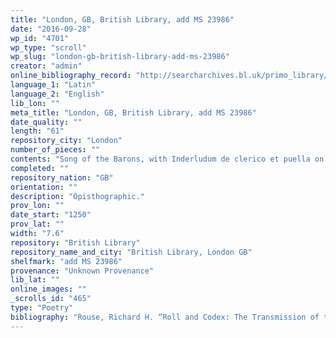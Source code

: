 ```yaml
---
title: "London, GB, British Library, add MS 23986"
date: "2016-09-28"
wp_id: "4701"
wp_type: "scroll"
wp_slug: "london-gb-british-library-add-ms-23986"
creator: "admin"
online_bibliography_record: "http://searcharchives.bl.uk/primo_library/libweb/action/display.do?tabs=detailsTab&ct=display&fn=search&doc=IAMS032-002097619&indx=1&recIds=IAMS032-002097619&recIdxs=0&elementId=0&renderMode=poppedOut&displayMode=full&frbrVersion=&dscnt=1&frbg=&scp.scps=scope%3A%28BL%29&tab=local&dstmp=1404159015304&srt=rank&mode=Basic&dum=true&vl(freeText0)=add+MS+23986&vid=IAMS_VU2"
language_1: "Latin"
language_2: "English"
lib_lon: ""
meta_title: "London, GB, British Library, add MS 23986"
date_quality: ""
length: "61"
repository_city: "London"
number_of_pieces: ""
contents: "Song of the Barons, with Inderludum de clerico et puella on dorse."
completed: ""
repository_nation: "GB"
orientation: ""
description: "Opisthographic."
prov_lon: ""
date_start: "1250"
prov_lat: ""
width: "7.6"
repository: "British Library"
repository_name_and_city: "British Library, London GB"
shelfmark: "add MS 23986"
provenance: "Unknown Provenance"
lib_lat: ""
online_images: ""
_scrolls_id: "465"
type: "Poetry"
bibliography: "Rouse, Richard H. “Roll and Codex: The Transmission of the Works of Reinmar von Zweter.” In Paläographie 1981: Colloquium Des Conité International de Paléographie. München, 15.-18. September 1981, edited by Gabriel Silagi, 107–23, XI – XV pl. Münchener Beiträge Zur Mediävistik Und Renaissance-Forschung 32. Munich: Arbeo-Gesellschaft, 1982, 119 and n. 30"
---
```




